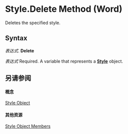 
# Style.Delete Method (Word)

Deletes the specified style.


## Syntax

 _表达式_. **Delete**

 _表达式_ Required. A variable that represents a **[Style](473f8f41-2cba-769e-c0da-441d9d85b009.md)** object.


## 另请参阅


#### 概念


[Style Object](473f8f41-2cba-769e-c0da-441d9d85b009.md)
#### 其他资源


[Style Object Members](http://msdn.microsoft.com/library/37c68e72-c745-bc9c-1547-0cf177cbdef4%28Office.15%29.aspx)